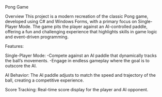 Pong Game

Overview
This project is a modern recreation of the classic Pong game, developed using C# and Windows Forms, with a primary focus on Single-Player Mode. The game pits the player against an AI-controlled paddle, offering a fun and challenging experience that highlights skills in game logic and event-driven programming.

Features:

Single-Player Mode:
-Compete against an AI paddle that dynamically tracks the ball’s movements.
-Engage in endless gameplay where the goal is to outscore the AI.

AI Behavior:
The AI paddle adjusts to match the speed and trajectory of the ball, creating a competitive experience.

Score Tracking:
Real-time score display for the player and AI opponent.
